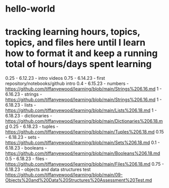 # hello-world
# tracking learning hours, topics, topics, and files here until I learn how to format it and keep a running total of hours/days spent learning
0.25 - 6.12.23 - intro videos
0.75 - 6.14.23 - first repository/notebooks/github intro
0.4 - 6.15.23 - numbers - https://github.com/tiffanyewood/learning/blob/main/Strings%206.16.md
1 - 6.16.23 - strings - https://github.com/tiffanyewood/learning/blob/main/Strings%206.16.md
1 - 6.18.23 - lists - https://github.com/tiffanyewood/learning/blob/main/Lists%206.18.md
1 - 6.18.23 - dictionaries - https://github.com/tiffanyewood/learning/blob/main/Dictionaries%206.18.md
0.25 - 6.18.23 - tuples - https://github.com/tiffanyewood/learning/blob/main/Tuples%206.18.md
0.15 - 6.18.23 - sets - https://github.com/tiffanyewood/learning/blob/main/Sets%206.18.md
0.1 - 6.18.23 - booleans - https://github.com/tiffanyewood/learning/blob/main/Booleans%206.18.md
0.5 - 6.18.23 - files - https://github.com/tiffanyewood/learning/blob/main/Files%206.18.md
0.75 - 6.18.23 - objects and data structures test https://github.com/tiffanyewood/learning/blob/main/09-Objects%20and%20Data%20Structures%20Assessment%20Test.md
